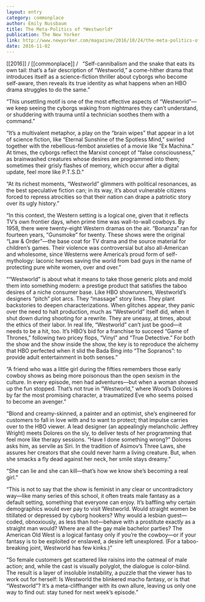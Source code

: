 ```yaml
---
layout: entry
category: commonplace
author: Emily Nussbaum
title: The Meta-Politics of *Westworld*
publication: The New Yorker
link: http://www.newyorker.com/magazine/2016/10/24/the-meta-politics-of-westworld
date: 2016-11-02
---
```


[[2016]] / [[commonplace]] / 
 
“Self-cannibalism and the snake that eats its own tail: that’s a fair description of “Westworld,” a come-hither drama that introduces itself as a science-fiction thriller about cyborgs who become self-aware, then reveals its true identity as what happens when an HBO drama struggles to do the same.”

“This unsettling motif is one of the most effective aspects of “Westworld”—we keep seeing the cyborgs waking from nightmares they can’t understand, or shuddering with trauma until a technician soothes them with a command.”

“It’s a multivalent metaphor, a play on the “brain wipes” that appear in a lot of science fiction, like “Eternal Sunshine of the Spotless Mind,” swirled together with the rebellious-fembot anxieties of a movie like “Ex Machina.” At times, the cyborgs reflect the Marxist concept of “false consciousness,” as brainwashed creatures whose desires are programmed into them; sometimes their grisly flashes of memory, which occur after a digital update, feel more like P.T.S.D.”

“At its richest moments, “Westworld” glimmers with political resonances, as the best speculative fiction can; in its way, it’s about vulnerable citizens forced to repress atrocities so that their nation can drape a patriotic story over its ugly history.”

“In this context, the Western setting is a logical one, given that it reflects TV’s own frontier days, when prime time was wall-to-wall cowboys. By 1958, there were twenty-eight Western dramas on the air. “Bonanza” ran for fourteen years, “Gunsmoke” for twenty. These shows were the original “Law & Order”—the base coat for TV drama and the source material for children’s games. Their violence was controversial but also all-American and wholesome, since Westerns were America’s proud form of self-mythology: laconic heroes saving the world from bad guys in the name of protecting pure white women, over and over.”

““Westworld” is about what it means to take those generic plots and mold them into something modern: a prestige product that satisfies the taboo desires of a niche consumer base. Like HBO showrunners, Westworld’s designers “pitch” plot arcs. They “massage” story lines. They plant backstories to deepen characterizations. When glitches appear, they panic over the need to halt production, much as “Westworld” itself did, when it shut down during shooting for a rewrite. They are uneasy, at times, about the ethics of their labor. In real life, “Westworld” can’t just be good—it needs to be a hit, too. It’s HBO’s bid for a franchise to succeed “Game of Thrones,” following two pricey flops, “Vinyl” and “True Detective.” For both the show and the show inside the show, the key is to reproduce the alchemy that HBO perfected when it slid the Bada Bing into “The Sopranos”: to provide adult entertainment in both senses.”

“A friend who was a little girl during the fifties remembers those early cowboy shows as being more poisonous than the open sexism in the culture. In every episode, men had adventures—but when a woman showed up the fun stopped. That’s not true in “Westworld,” where Wood’s Dolores is by far the most promising character, a traumatized Eve who seems poised to become an avenger.”

“Blond and creamy-skinned, a painter and an optimist, she’s engineered for customers to fall in love with and to want to protect; that impulse carries over to the HBO viewer. A lead designer (an appealingly melancholic Jeffrey Wright) meets Dolores on the sly, to deliver tests of her programming that feel more like therapy sessions. “Have I done something wrong?” Dolores asks him, as servile as Siri. In the tradition of Asimov’s Three Laws, she assures her creators that she could never harm a living creature. But, when she smacks a fly dead against her neck, her smile stays dreamy.”

“She can lie and she can kill—that’s how we know she’s becoming a real girl.”

“This is not to say that the show is feminist in any clear or uncontradictory way—like many series of this school, it often treats male fantasy as a default setting, something that everyone can enjoy. It’s baffling why certain demographics would ever pay to visit Westworld. Would straight women be titillated or depressed by cyborg hookers? Why would a lesbian guest—coded, obnoxiously, as less than hot—behave with a prostitute exactly as a straight man would? Where are all the gay male bachelor parties? The American Old West is a logical fantasy only if you’re the cowboy—or if your fantasy is to be exploited or enslaved, a desire left unexplored. (For a taboo-breaking joint, Westworld has few kinks.)”

“So female customers get scattered like raisins into the oatmeal of male action; and, while the cast is visually polyglot, the dialogue is color-blind. The result is a layer of insoluble instability, a puzzle that the viewer has to work out for herself: Is Westworld the blinkered macho fantasy, or is that “Westworld”? It’s a meta-cliffhanger with its own allure, leaving us only one way to find out: stay tuned for next week’s episode.”
